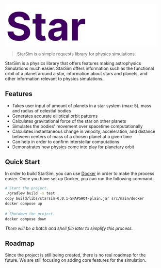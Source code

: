 <div align="center">
    <img src=src\docs\StarSimLogo.png alt="StarSim Logo" width="500">
</div>

> StarSim is a simple requests library for physics simulations.

StarSim is a physics library that offers features making astrophysics Simulations much easier. StarSim offers information such as the functional orbit of a planet around a star, information about stars and planets, and other information relevant to physics simulations.

## Features
- Takes user input of amount of planets in a star system (max: 5), mass and radius of celestial bodies
- Generates accurate elliptical orbit patterns
- Calculates gravitational force of the star on other planets 
- Simulates the bodies' movement over spacetime computationally
- Calculates instantaneous change in velocity, acceleration, and distance between centers of mass of a chosen planet at a given time
- Can help in order to confirm interstellar computations 
- Demonstrates how physics come into play for planetary orbit

## Quick Start
In order to build StarSim, you can use [Docker](https://www.docker.com/products/docker-desktop/) in order to make the process easier. Once you have set up Docker, you can run the following command:
```bash
# Start the project.
./gradlew build -x test
copy build/libs/starsim-0.0.1-SNAPSHOT-plain.jar src/main/docker
docker compose up

# Shutdown the project.
docker compose down
```

*There will be a batch and shell file later to simplify this process.*

## Roadmap
Since the project is still being created, there is no real roadmap for the future. We are still focusing on adding core features for the simulation.
